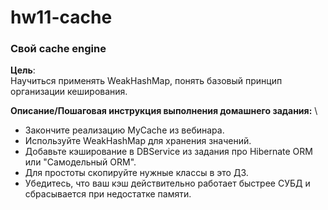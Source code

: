 # hw11-cache

### Свой cache engine

**Цель**: \
Научиться применять WeakHashMap, понять базовый принцип организации кеширования.

**Описание/Пошаговая инструкция выполнения домашнего задания:** \
- Закончите реализацию MyCache из вебинара.
- Используйте WeakHashMap для хранения значений.
- Добавьте кэширование в DBService из задания про Hibernate ORM или "Самодельный ORM".
- Для простоты скопируйте нужные классы в это ДЗ.
- Убедитесь, что ваш кэш действительно работает быстрее СУБД и сбрасывается при недостатке памяти.